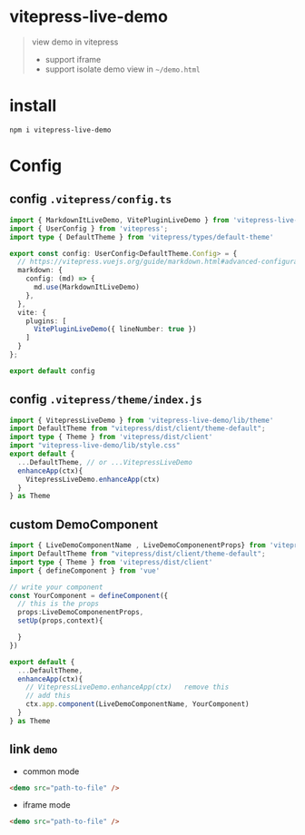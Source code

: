 # vitepress-live-demo

> view demo in vitepress
>  - support iframe 
>  - support isolate demo view in `~/demo.html`

# install 
```
npm i vitepress-live-demo
```

# Config


## config `.vitepress/config.ts`

```typescript
import { MarkdownItLiveDemo, VitePluginLiveDemo } from 'vitepress-live-demo'
import { UserConfig } from 'vitepress';
import type { DefaultTheme } from 'vitepress/types/default-theme'

export const config: UserConfig<DefaultTheme.Config> = {
  // https://vitepress.vuejs.org/guide/markdown.html#advanced-configuration
  markdown: {
    config: (md) => {
      md.use(MarkdownItLiveDemo)
    },
  },
  vite: {
    plugins: [
      VitePluginLiveDemo({ lineNumber: true })
    ]
  }
};

export default config
```

## config `.vitepress/theme/index.js`

```typescript
import { VitepressLiveDemo } from 'vitepress-live-demo/lib/theme'
import DefaultTheme from "vitepress/dist/client/theme-default";
import type { Theme } from 'vitepress/dist/client'
import "vitepress-live-demo/lib/style.css"
export default {
  ...DefaultTheme, // or ...VitepressLiveDemo
  enhanceApp(ctx){
    VitepressLiveDemo.enhanceApp(ctx)
  }
} as Theme
```

## custom DemoComponent 
```typescript
import { LiveDemoComponentName , LiveDemoComponenentProps} from 'vitepress-live-demo/lib/theme'
import DefaultTheme from "vitepress/dist/client/theme-default";
import type { Theme } from 'vitepress/dist/client'
import { defineComponent } from 'vue'

// write your component
const YourComponent = defineComponent({
  // this is the props 
  props:LiveDemoComponenentProps,
  setUp(props,context){

  }
})

export default {
  ...DefaultTheme, 
  enhanceApp(ctx){
    // VitepressLiveDemo.enhanceApp(ctx)   remove this
    // add this
    ctx.app.component(LiveDemoComponentName, YourComponent)
  }
} as Theme
```


## link `demo` 
- common mode
```markdown
<demo src="path-to-file" />
```

- iframe mode
```markdown
<demo src="path-to-file" />
```